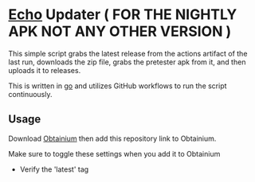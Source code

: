 # [Echo](https://github.com/brahmkshatriya/echo/) Updater ( FOR THE NIGHTLY APK NOT ANY OTHER VERSION )

This simple script grabs the latest release from the actions artifact of the last run, downloads the zip file, grabs the pretester apk from it, and then uploads it to releases.

This is written in [go](https://go.dev/) and utilizes GitHub workflows to run the script continuously.

## Usage

Download [Obtainium](https://github.com/ImranR98/Obtainium) then add this repository link to Obtainium.

Make sure to toggle these settings when you add it to Obtainium
- Verify the 'latest' tag
